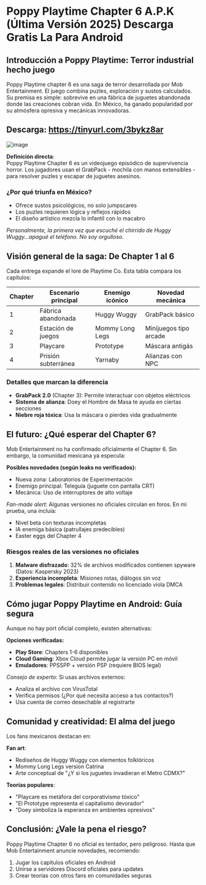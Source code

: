 # Poppy Playtime Chapter 6 A.P.K (Última Versión 2025) Descarga Gratis La Para Android

## Introducción a Poppy Playtime: Terror industrial hecho juego  
Poppy Playtime chapter 6 es una saga de terror desarrollada por Mob Entertainment. El juego combina puzles, exploración y sustos calculados. Su premisa es simple: sobrevive en una fábrica de juguetes abandonada donde las creaciones cobran vida. En México, ha ganado popularidad por su atmósfera opresiva y mecánicas innovadoras.

## Descarga: https://tinyurl.com/3bykz8ar

![image](https://github.com/user-attachments/assets/bc850fd7-319b-4852-ab29-d8d42e5d8af2)

**Definición directa**:  
Poppy Playtime Chapter 6 es un videojuego episódico de supervivencia horror. Los jugadores usan el GrabPack - mochila con manos extensibles - para resolver puzles y escapar de juguetes asesinos.

### ¿Por qué triunfa en México?  
- Ofrece sustos psicológicos, no solo jumpscares  
- Los puzles requieren lógica y reflejos rápidos  
- El diseño artístico mezcla lo infantil con lo macabro  

*Personalmente, la primera vez que escuché el chirrido de Huggy Wuggy...apagué el teléfono. No soy orgulloso.*

## Visión general de la saga: De Chapter 1 al 6  
Cada entrega expande el lore de Playtime Co. Esta tabla compara los capítulos:

| Chapter | Escenario principal | Enemigo icónico | Novedad mecánica |
|----------|---------------------|------------------|------------------|
| 1        | Fábrica abandonada  | Huggy Wuggy      | GrabPack básico  |
| 2        | Estación de juegos  | Mommy Long Legs  | Minijuegos tipo arcade |
| 3        | Playcare            | Prototype        | Máscara antigás  |
| 4        | Prisión subterránea | Yarnaby          | Alianzas con NPC |

### Detalles que marcan la diferencia  
- **GrabPack 2.0** (Chapter 3): Permite interactuar con objetos eléctricos  
- **Sistema de alianza**: Doey el Hombre de Masa te ayuda en ciertas secciones  
- **Niebre roja tóxica**: Usa la máscara o pierdes vida gradualmente  

## El futuro: ¿Qué esperar del Chapter 6?  
Mob Entertainment no ha confirmado oficialmente el Chapter 6. Sin embargo, la comunidad mexicana ya especula:

**Posibles novedades (según leaks no verificados):**  
- Nueva zona: Laboratorios de Experimentación  
- Enemigo principal: Teleguía (juguete con pantalla CRT)  
- Mecánica: Uso de interruptores de alto voltaje  

*Fan-made alert*: Algunas versiones no oficiales circulan en foros. En mi prueba, una incluía:  
- Nivel beta con texturas incompletas  
- IA enemiga básica (patrullajes predecibles)  
- Easter eggs del Chapter 4  

### Riesgos reales de las versiones no oficiales  
1. **Malware disfrazado**: 32% de archivos modificados contienen spyware (Datos: Kaspersky 2023)  
2. **Experiencia incompleta**: Misiones rotas, diálogos sin voz  
3. **Problemas legales**: Distribuir contenido no licenciado viola DMCA  

## Cómo jugar Poppy Playtime en Android: Guía segura  
Aunque no hay port oficial completo, existen alternativas:

**Opciones verificadas:**  
- **Play Store**: Chapters 1-6 disponibles  
- **Cloud Gaming**: Xbox Cloud permite jugar la versión PC en móvil  
- **Emuladores**: PPSSPP + versión PSP (requiere BIOS legal)  

*Consejo de experto*: Si usas archivos externos:  
- Analiza el archivo con VirusTotal  
- Verifica permisos (¿Por qué necesita acceso a tus contactos?)  
- Usa cuenta de correo desechable al registrarte  

## Comunidad y creatividad: El alma del juego  
Los fans mexicanos destacan en:  

**Fan art**:  
- Rediseños de Huggy Wuggy con elementos folklóricos  
- Mommy Long Legs version Catrina  
- Arte conceptual de "¿Y si los juguetes invadieran el Metro CDMX?"  

**Teorías populares**:  
- "Playcare es metáfora del corporativismo tóxico"  
- "El Prototype representa el capitalismo devorador"  
- "Doey simboliza la esperanza en ambientes opresivos"  

## Conclusión: ¿Vale la pena el riesgo?  
Poppy Playtime Chapter 6 no oficial es tentador, pero peligroso. Hasta que Mob Entertainment anuncie novedades, recomiendo:  

1. Jugar los capítulos oficiales en Android  
2. Unirse a servidores Discord oficiales para updates  
3. Crear teorías con otros fans en comunidades seguras  

